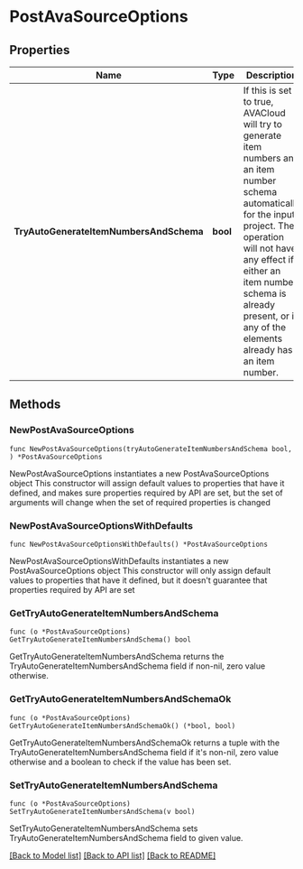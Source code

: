 # PostAvaSourceOptions

## Properties

Name | Type | Description | Notes
------------ | ------------- | ------------- | -------------
**TryAutoGenerateItemNumbersAndSchema** | **bool** | If this is set to true, AVACloud will try to generate item numbers and an item number schema automatically for the input project. The operation will not have any effect if either an item number schema is already present, or if any of the elements already has an item number. | 

## Methods

### NewPostAvaSourceOptions

`func NewPostAvaSourceOptions(tryAutoGenerateItemNumbersAndSchema bool, ) *PostAvaSourceOptions`

NewPostAvaSourceOptions instantiates a new PostAvaSourceOptions object
This constructor will assign default values to properties that have it defined,
and makes sure properties required by API are set, but the set of arguments
will change when the set of required properties is changed

### NewPostAvaSourceOptionsWithDefaults

`func NewPostAvaSourceOptionsWithDefaults() *PostAvaSourceOptions`

NewPostAvaSourceOptionsWithDefaults instantiates a new PostAvaSourceOptions object
This constructor will only assign default values to properties that have it defined,
but it doesn't guarantee that properties required by API are set

### GetTryAutoGenerateItemNumbersAndSchema

`func (o *PostAvaSourceOptions) GetTryAutoGenerateItemNumbersAndSchema() bool`

GetTryAutoGenerateItemNumbersAndSchema returns the TryAutoGenerateItemNumbersAndSchema field if non-nil, zero value otherwise.

### GetTryAutoGenerateItemNumbersAndSchemaOk

`func (o *PostAvaSourceOptions) GetTryAutoGenerateItemNumbersAndSchemaOk() (*bool, bool)`

GetTryAutoGenerateItemNumbersAndSchemaOk returns a tuple with the TryAutoGenerateItemNumbersAndSchema field if it's non-nil, zero value otherwise
and a boolean to check if the value has been set.

### SetTryAutoGenerateItemNumbersAndSchema

`func (o *PostAvaSourceOptions) SetTryAutoGenerateItemNumbersAndSchema(v bool)`

SetTryAutoGenerateItemNumbersAndSchema sets TryAutoGenerateItemNumbersAndSchema field to given value.



[[Back to Model list]](../README.md#documentation-for-models) [[Back to API list]](../README.md#documentation-for-api-endpoints) [[Back to README]](../README.md)


